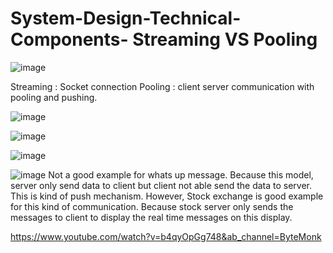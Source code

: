 # System-Design-Technical-Components- Streaming VS Pooling

![image](https://user-images.githubusercontent.com/115500959/204795363-65f7e0b9-af2c-4655-b48b-9ead7a85cbef.png)

Streaming : Socket connection 
Pooling : client server communication with pooling and pushing.

![image](https://user-images.githubusercontent.com/115500959/204800350-bf540cef-1f19-41f8-bcfb-25be8ba954c4.png)

![image](https://user-images.githubusercontent.com/115500959/204800738-6aaffce0-adb1-4859-9c82-00db9a8fc71a.png)

![image](https://user-images.githubusercontent.com/115500959/204801238-90093baf-c5c6-4609-8542-438bf5854ab5.png)

![image](https://user-images.githubusercontent.com/115500959/204801708-9eb75b82-fe72-4ce9-ad7b-a93cec350485.png)
Not a good example for whats up message. Because this model, server only send data to client but client  not able send the data to server. 
This is kind of push mechanism. However, Stock exchange is good example for this kind of communication. Because stock server only sends the messages to client to display the real time messages on this display. 

https://www.youtube.com/watch?v=b4qyOpGg748&ab_channel=ByteMonk
